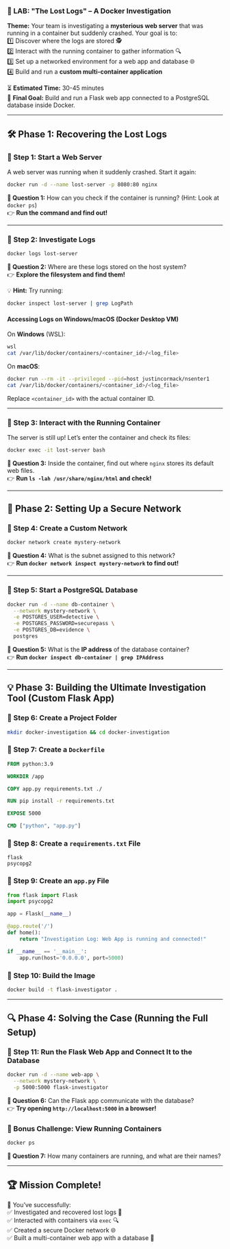### **🤍 LAB: "The Lost Logs" – A Docker Investigation**  

**Theme:** Your team is investigating a **mysterious web server** that was running in a container but suddenly crashed. Your goal is to:  
1️⃣ Discover where the logs are stored 🕵️  
2️⃣ Interact with the running container to gather information 🔍  
3️⃣ Set up a networked environment for a web app and database 🌐  
4️⃣ Build and run a **custom multi-container application**  

⏳ **Estimated Time:** 30-45 minutes  
🎯 **Final Goal:** Build and run a Flask web app connected to a PostgreSQL database inside Docker.  

---

## **🛠️ Phase 1: Recovering the Lost Logs**

### 🚀 Step 1: Start a Web Server
A web server was running when it suddenly crashed. Start it again:  
```sh
docker run -d --name lost-server -p 8080:80 nginx
```

**🔎 Question 1:** How can you check if the container is running? (Hint: Look at `docker ps`)  
👉 **Run the command and find out!**  

---

### 🚀 Step 2: Investigate Logs
```sh
docker logs lost-server
```

**🔎 Question 2:** Where are these logs stored on the host system?  
👉 **Explore the filesystem and find them!**  

💡 **Hint:** Try running:  
```sh
docker inspect lost-server | grep LogPath
```

#### **Accessing Logs on Windows/macOS (Docker Desktop VM)**  
On **Windows** (WSL):
```sh
wsl
cat /var/lib/docker/containers/<container_id>/<log_file>
```
On **macOS**:
```sh
docker run --rm -it --privileged --pid=host justincormack/nsenter1
cat /var/lib/docker/containers/<container_id>/<log_file>
```

Replace `<container_id>` with the actual container ID.

---

### 🚀 Step 3: Interact with the Running Container
The server is still up! Let’s enter the container and check its files:  
```sh
docker exec -it lost-server bash
```

**🔎 Question 3:** Inside the container, find out where `nginx` stores its default web files.  
👉 **Run `ls -lah /usr/share/nginx/html` and check!**  

---

## **🔗 Phase 2: Setting Up a Secure Network**

### 🚀 Step 4: Create a Custom Network
```sh
docker network create mystery-network
```

**🔎 Question 4:** What is the subnet assigned to this network?  
👉 **Run `docker network inspect mystery-network` to find out!**  

---

### 🚀 Step 5: Start a PostgreSQL Database
```sh
docker run -d --name db-container \
  --network mystery-network \
  -e POSTGRES_USER=detective \
  -e POSTGRES_PASSWORD=securepass \
  -e POSTGRES_DB=evidence \
  postgres
```

**🔎 Question 5:** What is the **IP address** of the database container?  
👉 **Run `docker inspect db-container | grep IPAddress`**  

---

## **💡 Phase 3: Building the Ultimate Investigation Tool (Custom Flask App)**

### 🚀 Step 6: Create a Project Folder
```sh
mkdir docker-investigation && cd docker-investigation
```

### 🚀 Step 7: Create a `Dockerfile`
```Dockerfile
FROM python:3.9

WORKDIR /app

COPY app.py requirements.txt ./

RUN pip install -r requirements.txt

EXPOSE 5000

CMD ["python", "app.py"]
```

### 🚀 Step 8: Create a `requirements.txt` File
```
flask
psycopg2
```

### 🚀 Step 9: Create an `app.py` File
```python
from flask import Flask
import psycopg2

app = Flask(__name__)

@app.route('/')
def home():
    return "Investigation Log: Web App is running and connected!"

if __name__ == '__main__':
    app.run(host='0.0.0.0', port=5000)
```

### 🚀 Step 10: Build the Image
```sh
docker build -t flask-investigator .
```

---

## **🔍 Phase 4: Solving the Case (Running the Full Setup)**

### 🚀 Step 11: Run the Flask Web App and Connect It to the Database
```sh
docker run -d --name web-app \
  --network mystery-network \
  -p 5000:5000 flask-investigator
```

**🔎 Question 6:** Can the Flask app communicate with the database?  
👉 **Try opening `http://localhost:5000` in a browser!**  

### 🚀 Bonus Challenge: View Running Containers
```sh
docker ps
```

**🔎 Question 7:** How many containers are running, and what are their names?  

---

## **🏆 Mission Complete!**

🎯 You’ve successfully:  
✅ Investigated and recovered lost logs 🤍  
✅ Interacted with containers via `exec` 🔍  
✅ Created a secure Docker network 🌐  
✅ Built a multi-container web app with a database 🚀  


